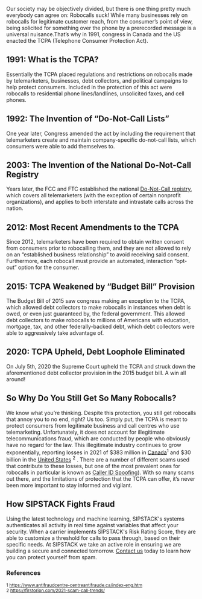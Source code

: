 Our society may be objectively divided, but there is one thing pretty much everybody can agree on: Robocalls suck! While many businesses rely on robocalls for legitimate customer reach, from the consumer’s point of view, being solicited for something over the phone by a prerecorded message is a universal nuisance.That’s why in 1991, congress in Canada and the US enacted the TCPA (Telephone Consumer Protection Act). 

## 1991: What is the TCPA?                  

Essentially the TCPA placed regulations and restrictions on robocalls made by telemarketers, businesses, debt collectors, and political campaigns to help protect consumers. Included in the protection of this act were robocalls to residential phone lines/landlines, unsolicited faxes, and cell phones. 

## 1992: The Invention of “Do-Not-Call Lists” 

One year later, Congress amended the act by including the requirement that telemarketers create and maintain company-specific do-not-call lists, which consumers were able to add themselves to.

## 2003: The Invention of the National Do-Not-Call Registry

Years later, the FCC and FTC established the national [Do-Not-Call registry](https://www.donotcall.gov/), which covers all telemarketers (with the exception of certain nonprofit organizations), and applies to both interstate and intrastate calls across the nation.

## 2012: Most Recent Amendments to the TCPA             

Since 2012, telemarketers have been required to obtain written consent from consumers prior to robocalling them, and they are not allowed to rely on an “established business relationship” to avoid receiving said consent. Furthermore, each robocall must provide an automated, interaction “opt-out” option for the consumer. 

## 2015: TCPA Weakened by “Budget Bill” Provision               

The Budget Bill of 2015 saw congress making an exception to the TCPA, which allowed debt collectors to make robocalls in instances when debt is owed, or even just guaranteed by, the federal government. This allowed debt collectors to make robocalls to millions of Americans with education, mortgage, tax, and other federally-backed debt, which debt collectors were able to aggressively take advantage of. 

## 2020: TCPA Upheld, Debt Loophole Eliminated              

On July 5th, 2020 the Supreme Court upheld the TCPA and struck down the aforementioned debt collector provision in the 2015 budget bill. A win all around!

## So Why Do You Still Get So Many Robocalls?             

We know what you’re thinking. Despite this protection, you still get robocalls that annoy you to no end, right? Us too. Simply put, the TCPA is meant to protect consumers from legitimate business and call centres who use telemarketing. Unfortunately, it does not account for illegitimate telecommunications fraud, which are conducted by people who obviously have no regard for the law. This illegitimate industry continues to grow exponentially, reporting losses in 2021 of $383 million in [Canada](https://www.sipstack.com/resources/blog/the-state-of-spam-calling-in-canada)<sup>1</sup> and $30 billion in the [United States](https://www.sipstack.com/resources/blog/the-state-of-spam-calling-in-the-US) <sup>2</sup> . 
There are a number of different scams used that contribute to these losses, but one of the most prevalent ones for robocalls in particular is known as [Caller ID Spoofing](https://www.sipstack.com/resources/knowledge-base/general/what-is-call-spoofing)). With so many scams out there, and the limitations of protection that the TCPA can offer, it’s never been more important to stay informed and vigilant.

## How SIPSTACK Fights Fraud                      

Using the latest technology and machine learning, SIPSTACK's systems authenticates all activity in real time against variables that affect your security. When a carrier implements SIPSTACK's Risk Rating Score, they are able to customize a threshold for calls to pass through, based on their specific needs. At SIPSTACK we take an active role in ensuring we are building a secure and connected tomorrow. [Contact us](https://www.sipstack.com/contact/us) today to learn how you can protect yourself from spam.

### References

<sup>1 <a href="https://www.antifraudcentre-centreantifraude.ca/index-eng.htm" class="ss-reference" target="_blank">https://www.antifraudcentre-centreantifraude.ca/index-eng.htm</a></sup>  
<sup>2 <a href="https://firstorion.com/2021-scam-call-trends/" class="ss-reference" target="_blank">https://firstorion.com/2021-scam-call-trends/</a></sup> 
